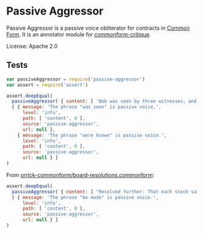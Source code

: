# Passive Aggressor

Passive Aggressor is a passive voice obliterator for contracts in [Common Form](https://github.com/commonform). It is an annotator module for [commonform-critique](https://github.com/commonform/commonform-critique).

License: Apache 2.0

## Tests

```javascript
var passiveAggressor = require('passive-aggressor')
var assert = require('assert')

assert.deepEqual(
  passiveAggressor( { content: [ 'Bob was seen by three witnesses, and the witnesses were known to be in the area.' ] } ),
  [ { message: 'The phrase "was seen" is passive voice.',
      level: 'info',
      path: [ 'content', 0 ],
      source: 'passive-aggressor',
      url: null },
    { message: 'The phrase "were known" is passive voice.',
      level: 'info',
      path: [ 'content', 0 ],
      source: 'passive-aggressor',
      url: null } ]
)
```

From [orrick-commonform/board-resolutions.commonform](https://github.com/commonform/commonform-orrick/blob/master/board-resolutions.commonform):

```javascript
assert.deepEqual(
  passiveAggressor( { content: [ "Resolved further: That each stock sale authorized in the above resolution shall be made pursuant to a stock purchase agreement in substantially the form attached hereto as {Form(s) Of Stock Purchase Agreement}." ] } ),
  [ { message: 'The phrase "be made" is passive voice.',
      level: 'info',
      path: [ 'content', 0 ],
      source: 'passive-aggressor',
      url: null } ]
)
```
